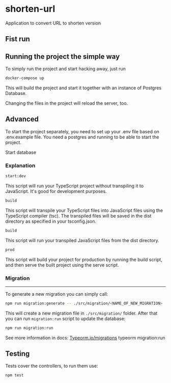
# shorten-url

Application to convert URL to shorten version

## Fist run

## Running the project the simple way

To simply run the project and start hacking away, just run

```bash
docker-compose up
```

This will build the project and start it together with an instance of Postgres Database.

Changing the files in the project will reload the server, too.

## Advanced

To start the project separately, you need to set up your .env file based on .env.example file.
You need a postgres and  running to be able to start the project.

Start database

### Explanation

```bash
start:dev
```

This script will run your TypeScript project without transpiling it to JavaScript. It's good for development purposes.

```bash
build
```

 This script will transpile your TypeScript files into JavaScript files using the TypeScript compiler (tsc). The transpiled files will be saved in the dist directory as specified in your tsconfig.json.

```bash
build
```

This script will run your transpiled JavaScript files from the dist directory.

```bash
prod
```

This script will build your project for production by running the build script, and then serve the built project using the serve script.

### Migration

___

To generate a new migration you can simply call:

```bash
npm run migration:generate -- ./src/migration/<NAME_OF_NEW_MIGRATION>
```

This will create a new migration file in `./src/migration/` folder.
After that you can run `migration:run` script to update the database:

```bash
npm run migration:run
```

See more information in docs: [Typeorm.io/migrations](https://typeorm.io/migrations#migrations)
typeorm migration:run

## Testing

Tests cover the controllers, to run them use:

```bash
npm test
```

